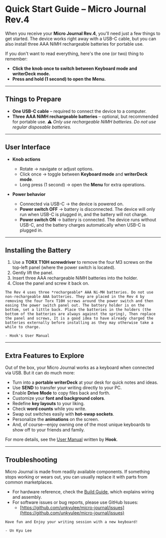
# Quick Start Guide – Micro Journal Rev.4

When you receive your **Micro Journal Rev.4**, you'll need just a few things to get started.
The device works right away with a USB-C cable, but you can also install three AAA NiMH rechargeable batteries for portable use.

If you don't want to read everything, here's the one (or two) thing to remember:
* **Click the knob once to switch between Keyboard mode and writerDeck mode.**
* **Press and hold (1 second) to open the Menu.**

---

## Things to Prepare

* **One USB-C cable** – required to connect the device to a computer.
* **Three AAA NiMH rechargeable batteries** – optional, but recommended for portable use.
  ⚠️ *Only use rechargeable NiMH batteries. Do not use regular disposable batteries.*

---

## User Interface

* **Knob actions**

  * Rotate → navigate or adjust options.
  * Click once → toggle between **Keyboard mode** and **writerDeck mode**.
  * Long press (1 second) → open the **Menu** for extra operations.

* **Power behavior**

  * Connected via USB-C → the device is powered on.
  * **Power switch OFF** → battery is disconnected. The device will only run when USB-C is plugged in, and the battery will not charge.
  * **Power switch ON** → battery is connected. The device runs without USB-C, and the battery charges automatically when USB-C is plugged in.

---

## Installing the Battery

1. Use a **TORX T10H screwdriver** to remove the four M3 screws on the top-left panel (where the power switch is located).
2. Gently lift the panel.
3. Insert three AAA rechargeable NiMH batteries into the holder.
4. Close the panel and screw it back on.

```
The Rev 4 uses three *rechargeable* AAA Ni-MH batteries. Do not use non-rechargeable AAA batteries. They are placed in the Rev 4 by removing the four Torx T10H screws around the power switch and then easing the power switch panel out. The battery holder is on the bottom, set a little back. Place the batteries in the holders (the bottom of the batteries are always against the spring), Then replace the panel and screws, It is a good idea to have already charged the batteries externally before installing as they may otherwise take a while to charge.

- Hook's User Manual
```

---

## Extra Features to Explore

Out of the box, your Micro Journal works as a keyboard when connected via USB.
But it can do much more:

* Turn into a **portable writerDeck** at your desk for quick notes and ideas.
* Use **SEND** to transfer your writing directly to your PC.
* Enable **Drive Mode** to copy files back and forth.
* Customize your **font and background colors**.
* Redefine **key layouts** to your liking.
* Check **word counts** while you write.
* Swap out switches easily with **hot-swap sockets**.
* Personalize the **animations** on the screen.
* And, of course—enjoy owning one of the most unique keyboards to show off to your friends and family.

For more details, see the [User Manual](./user-manual.md) written by **Hook**.

---

## Troubleshooting

Micro Journal is made from readily available components. If something stops working or wears out, you can usually replace it with parts from common marketplaces.

* For hardware reference, check the [Build Guide](./build-guide.md), which explains wiring and assembly.
* For software issues or bug reports, please use GitHub Issues:
  - [https://github.com/unkyulee/micro-journal/issues](https://github.com/unkyulee/micro-journal/issues)

```
Have fun and Enjoy your writing session with a new keyboard!

- Un Kyu Lee
```

